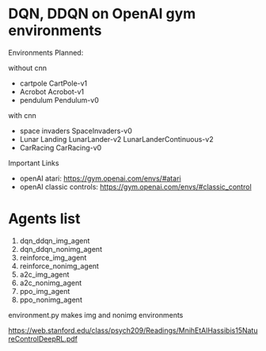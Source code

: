 # DQN, DDQN on OpenAI gym environments

Environments Planned:

without cnn
* cartpole CartPole-v1
* Acrobot  Acrobot-v1
* pendulum Pendulum-v0

with cnn
* space invaders   SpaceInvaders-v0
* Lunar Landing    LunarLander-v2    LunarLanderContinuous-v2
* CarRacing        CarRacing-v0

Important Links
* openAI atari: https://gym.openai.com/envs/#atari
* openAI classic controls: https://gym.openai.com/envs/#classic_control

# Agents list

1. dqn_ddqn_img_agent
2. dqn_ddqn_nonimg_agent
3. reinforce_img_agent
4. reinforce_nonimg_agent
5. a2c_img_agent
6. a2c_nonimg_agent
7. ppo_img_agent
8. ppo_nonimg_agent

environment.py makes img and nonimg environments


https://web.stanford.edu/class/psych209/Readings/MnihEtAlHassibis15NatureControlDeepRL.pdf